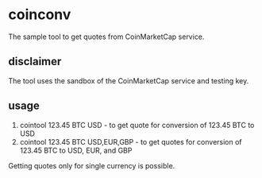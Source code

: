 # coinconv
The sample tool to get quotes from CoinMarketCap service.<br>

## disclaimer
The tool uses the sandbox of the CoinMarketCap service and testing key.

## usage
1. cointool 123.45 BTC USD - to get quote for conversion of 123.45 BTC to USD
2. cointool 123.45 BTC USD,EUR,GBP - to get quotes for conversion of 123.45 BTC to USD, EUR, and GBP

Getting quotes only for single currency is possible.




